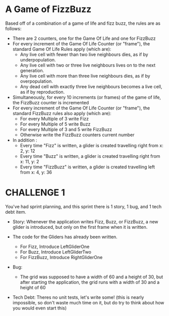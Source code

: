 # A Game of FizzBuzz

Based off of a combination of a game of life and fizz buzz, the rules are as follows: 
 - There are 2 counters, one for the Game Of Life and one for FizzBuzz 
 - For every increment of the Game Of Life Counter (or "frame"), the standard Game Of Life Rules apply (which are): 
   + Any live cell with fewer than two live neighbours dies, as if by underpopulation.
   + Any live cell with two or three live neighbours lives on to the next generation.
   + Any live cell with more than three live neighbours dies, as if by overpopulation.
   + Any dead cell with exactly three live neighbours becomes a live cell, as if by reproduction.
 - Simultaneously, for every 10 increments (or frames) of the game of life, the FizzBuzz counter is incremented
 - For every increment of the Game Of Life Counter (or "frame"), the standard FizzBuzz rules also apply (which are): 
   + For every Multiple of 3 write Fizz 
   + For every Multiple of 5 write Buzz 
   + For every Multiple of 3 and 5 write FizzBuzz
   + Otherwise write the FizzBuzz counters current number
 - In addition : 
   + Every time "Fizz" is written, a glider is created travelling right from x: 2, y: 12
   + Every time "Buzz" is written, a glider is created travelling right from x: 11, y: 2
   + Every time "FizzBuzz" is written, a glider is created travelling left from x: 4, y: 36

# CHALLENGE 1
You've had sprint planning, and this sprint there is 1 story, 1 bug, and 1 tech debt item. 

 - Story: Whenever the application writes Fizz, Buzz, or FizzBuzz, a new glider is introduced, but only on the first frame when it is written. 
 - The code for the Gliders has already been written. 
   + For Fizz, Introduce LeftGliderOne
   + For Buzz, Introduce LeftGliderTwo
   + For FizzBuzz, Introduce RightGliderOne

 - Bug: 
   + The grid was supposed to have a width of 60 and a height of 30, but after starting the application, the grid runs with a width of 30 and a height of 60

- Tech Debt: Theres no unit tests, let's write some! 
(this is nearly impossible, so don't waste much time on it, but do try to think about how you would even start this)
